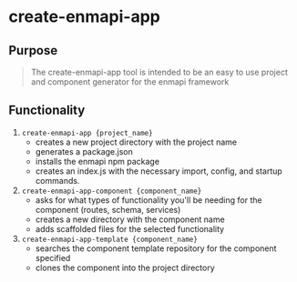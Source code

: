 # create-enmapi-app

## Purpose

> The create-enmapi-app tool is intended to be an easy to use project and component generator for the enmapi framework

## Functionality

1. `create-enmapi-app {project_name}`
   * creates a new project directory with the project name
   * generates a package.json
   * installs the enmapi npm package
   * creates an index.js with the necessary import, config, and startup commands.
2. `create-enmapi-app-component {component_name}`
   * asks for what types of functionality you'll be needing for the component (routes, schema, services)
   * creates a new directory with the component name
   * adds scaffolded files for the selected functionality
3. `create-enmapi-app-template {component_name}`
   * searches the component template repository for the component specified
   * clones the component into the project directory

